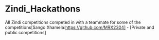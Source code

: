 # Zindi_Hackathons
All Zindi competitions competed in with a teammate for some of the competitions[Sango Xhamela:https://github.com/MRX2304] - [Private and public competitions]
